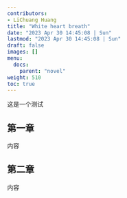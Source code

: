 ```yaml
---
contributors:
- LiChuang Huang
title: "White heart breath"
date: "2023 Apr 30 14:45:08 | Sun"
lastmod: "2023 Apr 30 14:45:08 | Sun"
draft: false
images: []
menu:
  docs:
    parent: "novel"
weight: 510
toc: true
---
```


这是一个测试

## 第一章

内容

## 第二章

内容
